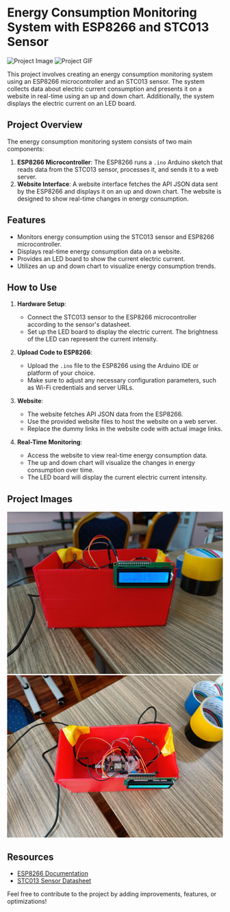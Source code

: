 # Energy Consumption Monitoring System with ESP8266 and STC013 Sensor

![Project Image](https://imgur.com/a/5WadV3i)
![Project GIF](https://imgur.com/a/5WadV3i)


This project involves creating an energy consumption monitoring system using an ESP8266 microcontroller and an STC013 sensor. The system collects data about electric current consumption and presents it on a website in real-time using an up and down chart. Additionally, the system displays the electric current on an LED board.

## Project Overview

The energy consumption monitoring system consists of two main components:

1. **ESP8266 Microcontroller**: The ESP8266 runs a `.ino` Arduino sketch that reads data from the STC013 sensor, processes it, and sends it to a web server.
2. **Website Interface**: A website interface fetches the API JSON data sent by the ESP8266 and displays it on an up and down chart. The website is designed to show real-time changes in energy consumption.

## Features

- Monitors energy consumption using the STC013 sensor and ESP8266 microcontroller.
- Displays real-time energy consumption data on a website.
- Provides an LED board to show the current electric current.
- Utilizes an up and down chart to visualize energy consumption trends.

## How to Use

1. **Hardware Setup**:
   - Connect the STC013 sensor to the ESP8266 microcontroller according to the sensor's datasheet.
   - Set up the LED board to display the electric current. The brightness of the LED can represent the current intensity.

2. **Upload Code to ESP8266**:
   - Upload the `.ino` file to the ESP8266 using the Arduino IDE or platform of your choice.
   - Make sure to adjust any necessary configuration parameters, such as Wi-Fi credentials and server URLs.

3. **Website**:
   - The website fetches API JSON data from the ESP8266.
   - Use the provided website files to host the website on a web server.
   - Replace the dummy links in the website code with actual image links.

4. **Real-Time Monitoring**:
   - Access the website to view real-time energy consumption data.
   - The up and down chart will visualize the changes in energy consumption over time.
   - The LED board will display the current electric current intensity.

## Project Images

![Image 1](Images/IMG20230828120349.jpg)
![Image 2](Images/IMG20230828120357.jpg)

## Resources

- [ESP8266 Documentation](https://esp8266.net/)
- [STC013 Sensor Datasheet](link_to_stc013_datasheet.pdf)

Feel free to contribute to the project by adding improvements, features, or optimizations!
